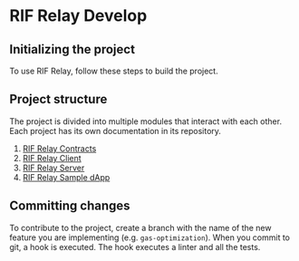 # RIF Relay Develop

## Initializing the project

To use RIF Relay, follow these steps to build the project.

## Project structure

The project is divided into multiple modules that interact with each other.
Each project has its own documentation in its repository.

1. [RIF Relay Contracts](https://github.com/rsksmart/rif-relay-contracts)
2. [RIF Relay Client](https://github.com/rsksmart/rif-relay-client)
3. [RIF Relay Server](https://github.com/rsksmart/rif-relay-server)
4. [RIF Relay Sample dApp](https://github.com/rsksmart/rif-relay-sample-dapp)

## Committing changes

To contribute to the project, create a branch with the name of the new feature you are implementing (e.g. `gas-optimization`). When you commit to git, a hook is executed. The hook executes a linter and all the tests.